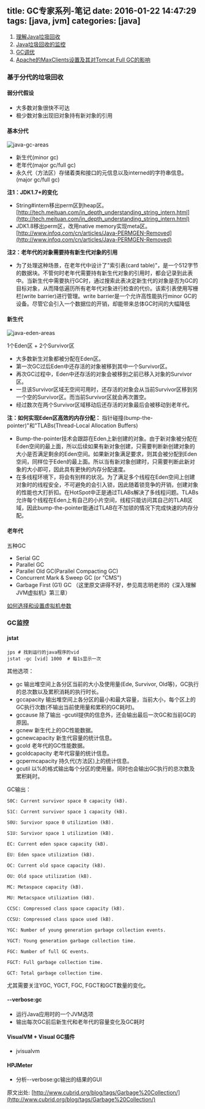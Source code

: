 title: GC专家系列-笔记
date: 2016-01-22 14:47:29
tags: [java, jvm]
categories: [java]
---

1. [理解Java垃圾回收](http://segmentfault.com/a/1190000004233812)
2. [Java垃圾回收的监控](http://segmentfault.com/a/1190000004255118)
3. [GC调优](http://segmentfault.com/a/1190000004303843)
4. [Apache的MaxClients设置及其对Tomcat Full GC的影响](http://segmentfault.com/a/1190000004316645)

<!--more-->

### 基于分代的垃圾回收
#### 弱分代假设
- 大多数对象很快不可达
- 极少数对象出现旧对象持有新对象的引用

#### 基本分代
![java-gc-areas](/img/2016-1-22-1.png)

- 新生代(minor gc)
- 老年代(major gc/full gc)
- 永久代（方法区）存储着类和接口的元信息以及interned的字符串信息。(major gc/full gc)

__注1：JDK1.7+的变化__
- String#intern移出perm区到heap区。[http://tech.meituan.com/in_depth_understanding_string_intern.html](http://tech.meituan.com/in_depth_understanding_string_intern.html)
- JDK1.8移出perm区，改用native memory实现meta区。[http://www.infoq.com/cn/articles/Java-PERMGEN-Removed](http://www.infoq.com/cn/articles/Java-PERMGEN-Removed)

__注2：老年代的对象需要持有新生代对象的引用__
- 为了处理这种场景，在老年代中设计了"索引表(card table)"，是一个512字节的数据块。不管何时老年代需要持有新生代对象的引用时，都会记录到此表中。当新生代中需要执行GC时，通过搜索此表决定新生代的对象是否为GC的目标对象，从而降低遍历所有老年代对象进行检查的代价。该索引表使用写栅栏(write barrier)进行管理。write barrier是一个允许高性能执行minor GC的设备。尽管它会引入一个数据位的开销，却能带来总体GC时间的大幅降低

#### 新生代
![java-eden-areas](/img/2016-1-22-2.png)

1个Eden区 + 2个Survivor区

- 大多数新生对象都被分配在Eden区。
- 第一次GC过后Eden中还存活的对象被移到其中一个Survivor区。
- 再次GC过程中，Eden中还存活的对象会被移到之前已移入对象的Survivor区。
- 一旦该Survivor区域无空间可用时，还存活的对象会从当前Survivor区移到另一个空的Survivor区。而当前Survivor区就会再次置空。
- 经过数次在两个Survivor区域移动后还存活的对象最后会被移动到老年代。


__注：如何实现Eden区高效的内存分配：__
指针碰撞(bump-the-pointer)"和"TLABs(Thread-Local Allocation Buffers)
- Bump-the-pointer技术会跟踪在Eden上新创建的对象。由于新对象被分配在Eden空间的最上面，所以后续如果有新对象创建，只需要判断新创建对象的大小是否满足剩余的Eden空间。如果新对象满足要求，则其会被分配到Eden空间，同样位于Eden的最上面。所以当有新对象创建时，只需要判断此新对象的大小即可，因此具有更快的内存分配速度。
- 在多线程环境下，将会有别样的状况。为了满足多个线程在Eden空间上创建对象时的线程安全，不可避免的会引入锁，因此随着锁竞争的开销，创建对象的性能也大打折扣。在HotSpot中正是通过TLABs解决了多线程问题。TLABs允许每个线程在Eden上有自己的小片空间，线程只能访问其自己的TLAB区域，因此bump-the-pointer能通过TLAB在不加锁的情况下完成快速的内存分配。


#### 老年代
五种GC
- Serial GC
- Parallel GC
- Parallel Old GC(Parallel Compacting GC)
- Concurrent Mark & Sweep GC (or "CMS")
- Garbage First (G1) GC
（这里原文讲得不好，参见周志明老师的《深入理解JVM虚拟机》第三章）

[如何选择和设置虚拟机参数](http://www.cnblogs.com/redcreen/archive/2011/05/04/2037057.html)


### GC监控

#### jstat

```plain
jps # 找到运行的java程序的vid
jstat -gc [vid] 1000  # 每1s显示一次
```

其他选项：
- gc  输出堆空间上各分区当前的大小及使用量(Ede, Survivor, Old等)，GC执行的总次数以及累积消耗的执行时长。
- gccapacity  输出堆空间上各分区的最小和最大容量，当前大小，每个区上的GC执行次数(不输出当前使用量和累积的GC耗时)。
- gccause 除了输出 -gcutil提供的信息外，还会输出最后一次GC和当前GC的原因。
- gcnew   新生代上的GC性能数据。
- gcnewcapacity   新生代容量的统计信息。
- gcold   老年代的GC性能数据。
- gcoldcapacity   老年代容量的统计信息。
- gcpermcapacity  持久代(方法区)上的统计信息。
- gcutil  以%的格式输出每个分区的使用量。同时也会输出GC执行的总次数及累积耗时。

GC输出：
```plain
S0C: Current survivor space 0 capacity (kB).

S1C: Current survivor space 1 capacity (kB).

S0U: Survivor space 0 utilization (kB).

S1U: Survivor space 1 utilization (kB).

EC: Current eden space capacity (kB).

EU: Eden space utilization (kB).

OC: Current old space capacity (kB).

OU: Old space utilization (kB).

MC: Metaspace capacity (kB).

MU: Metacspace utilization (kB).

CCSC: Compressed class space capacity (kB).

CCSU: Compressed class space used (kB).

YGC: Number of young generation garbage collection events.

YGCT: Young generation garbage collection time.

FGC: Number of full GC events.

FGCT: Full garbage collection time.

GCT: Total garbage collection time.
 ```

尤其需要关注YGC, YGCT, FGC, FGCT和GCT数量的变化。

#### --verbose:gc
- 运行Java应用时的一个JVM选项
- 输出每次GC前后新生代和老年代的容量变化及GC耗时

#### VisualVM + Visual GC插件
- jvisualvm

#### HPJMeter
- 分析--verbose:gc输出的结果的GUI


原文出处: [http://www.cubrid.org/blog/tags/Garbage%20Collection/](http://www.cubrid.org/blog/tags/Garbage%20Collection/)
